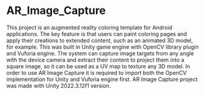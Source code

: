 # AR_Image_Capture
This project is an augmented reality coloring template for Android applications. The key feature is that users can paint coloring pages and apply their creations to extended content, such as an animated 3D model, for example.
This was built in Unity game engine with OpenCV library plugin and Vuforia engine.
The system can capture image targets from any angle with the device camera and extract their content to project them into a square image, so it can be used as a UV map to texture any 3D model.
In order to use AR Image Capture it is required to import both the OpenCV implementation for Unity and Vuforia engine first.
AR Image Capture project was made with Unity 2022.3.12f1 version.
